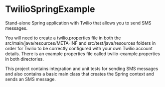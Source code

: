 TwilioSpringExample
===================

Stand-alone Spring application with Twilio that allows you to send SMS messages.

You will need to create a twilio.properties file in both the src/main/java/resources/META-INF and src/test/java/resources folders in order for Twilio to be correctly configured with your own Twilio account details.
There is an example properties file called twilio-example.properties in both directories.

This project contains integration and unit tests for sending SMS messages and also contains a basic main class that creates the Spring context and sends an SMS message.
